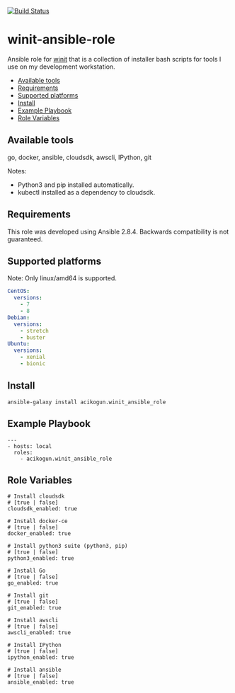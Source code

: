 [![Build Status](https://travis-ci.com/acikogun/winit-ansible-role.svg?branch=master)](https://travis-ci.com/acikogun/winit-ansible-role)

winit-ansible-role
=========
Ansible role for [winit](https://github.com/acikogun/winit) that is a collection of installer bash scripts for tools I use on my development workstation.


  - [Available tools](#available-tools)
  - [Requirements](#requirements)
  - [Supported platforms](#supported-platforms)
  - [Install](#install)
  - [Example Playbook](#example-playbook)
  - [Role Variables](#role-variables)

Available tools
------------
go, docker, ansible, cloudsdk, awscli, IPython, git

Notes:
- Python3 and pip installed automatically.
- kubectl installed as a dependency to cloudsdk.


Requirements
------------
This role was developed using Ansible 2.8.4. Backwards compatibility is not guaranteed.


Supported platforms
------------
Note: Only linux/amd64 is supported.

```yaml
CentOS:
  versions:
    - 7
    - 8
Debian:
  versions:
    - stretch
    - buster
Ubuntu:
  versions:
    - xenial
    - bionic
```

Install
--------------
```
ansible-galaxy install acikogun.winit_ansible_role
```

Example Playbook
--------------
```
---
- hosts: local
  roles:
    - acikogun.winit_ansible_role

```

Role Variables
--------------

```
# Install cloudsdk
# [true | false]
cloudsdk_enabled: true

# Install docker-ce
# [true | false]
docker_enabled: true

# Install python3 suite (python3, pip)
# [true | false]
python3_enabled: true

# Install Go
# [true | false]
go_enabled: true

# Install git
# [true | false]
git_enabled: true

# Install awscli
# [true | false]
awscli_enabled: true

# Install IPython
# [true | false]
ipython_enabled: true

# Install ansible
# [true | false]
ansible_enabled: true
```

